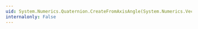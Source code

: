 ```yaml
---
uid: System.Numerics.Quaternion.CreateFromAxisAngle(System.Numerics.Vector3,System.Single)
internalonly: False
---
```

